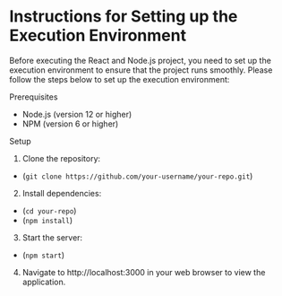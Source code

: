 # Instructions for Setting up the Execution Environment

Before executing the React and Node.js project, you need to set up the execution environment to ensure that the project runs smoothly. Please follow the steps below to set up the execution environment:

Prerequisites
* Node.js (version 12 or higher)
* NPM (version 6 or higher)


Setup

1. Clone the repository:
* (`git clone https://github.com/your-username/your-repo.git`)

2. Install dependencies:
* (`cd your-repo`)
* (`npm install`)

3. Start the server:
* (`npm start`)

4. Navigate to http://localhost:3000 in your web browser to view the application.
